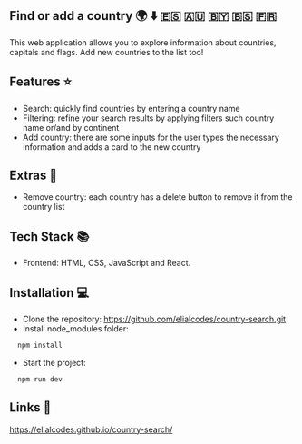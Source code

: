 ## Find or add a country 🌍 ⬇️ :es: 🇦🇺 🇧🇾 🇧🇸 🇫🇷

This web application allows you to explore information about countries, capitals and flags. Add new countries to the list too!


## Features :star:

- Search: quickly find countries by entering a country name
- Filtering: refine your search results by applying filters such country name or/and by continent
- Add country: there are some inputs for the user types the necessary information and adds a card to the new country


## Extras :1st_place_medal:

- Remove country: each country has a delete button to remove it from the country list


## Tech Stack 📚

- Frontend: HTML, CSS, JavaScript and React.


## Installation 💻 

- Clone the repository: https://github.com/elialcodes/country-search.git
- Install node_modules folder: 

```bash
  npm install
```
- Start the project: 

```bash
  npm run dev
```


## Links 🔗

https://elialcodes.github.io/country-search/
